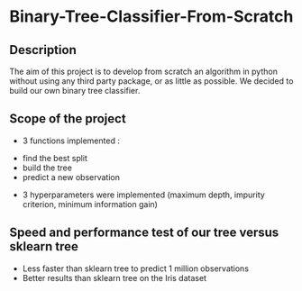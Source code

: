 # Binary-Tree-Classifier-From-Scratch

## Description
The aim of this project is to develop from scratch an algorithm in python without using any third party package, or as little as possible. We decided to build our own binary tree classifier.
 
## Scope of the project
* 3 functions implemented :
- find the best split
- build the tree
- predict a new observation
* 3 hyperparameters were implemented (maximum depth, impurity criterion, minimum information gain)

## Speed and performance test of our tree versus sklearn tree
* Less faster than sklearn tree to predict 1 million observations
* Better results than sklearn tree on the Iris dataset
